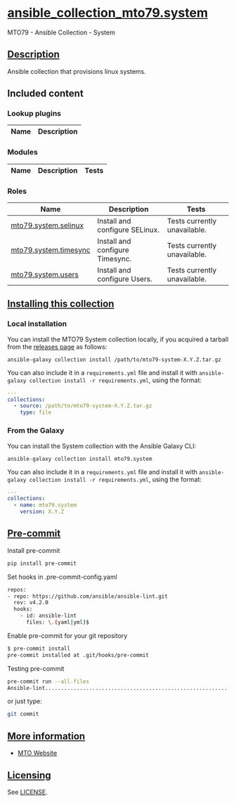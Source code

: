 # [ansible_collection_mto79.system](#ansible_collection_mto79system)

MTO79 - Ansible Collection - System

## [Description](#description)

Ansible collection that provisions linux systems.

## Included content

<!--start collection content-->
### Lookup plugins

Name | Description
--- | ---

### Modules

Name | Description | Tests
--- | --- | ---

### Roles

Name | Description | Tests
--- | --- | ---
[mto79.system.selinux](https://github.com/mto79/ansible_collection_mto79.system/blob/main/roles/selinux/README.md)| Install and configure SELinux.| Tests currently unavailable.
[mto79.system.timesync](https://github.com/mto79/ansible_collection_mto79.system/blob/main/roles/timesync/README.md)| Install and configure Timesync.| Tests currently unavailable.
[mto79.system.users](https://github.com/mto79/ansible_collection_mto79.system/blob/main/roles/users/README.md)| Install and configure Users.| Tests currently unavailable.
<!--end collection content-->

## [Installing this collection](#installing-this-collection)

### Local installation

You can install the MTO79 System collection locally, if you acquired a tarball from the [releases page](https://github.com/mto79/ansible_collection_mto79.system/releases) as follows:

    ansible-galaxy collection install /path/to/mto79-system-X.Y.Z.tar.gz

You can also include it in a `requirements.yml` file and install it with
`ansible-galaxy collection install -r requirements.yml`, using the format:

```yaml
---
collections:
  - source: /path/to/mto79-system-X.Y.Z.tar.gz
    type: file
```

### From the Galaxy

You can install the System collection with the Ansible Galaxy CLI:

    ansible-galaxy collection install mto79.system

You can also include it in a `requirements.yml` file and install it with
`ansible-galaxy collection install -r requirements.yml`, using the format:

```yaml
---
collections:
  - name: mto79.system
    version: X.Y.Z
```

## [Pre-commit](#pre-commit)

Install pre-commit

```bash
pip install pre-commit
```

Set hooks in .pre-commit-config.yaml

```bash
repos:
- repo: https://github.com/ansible/ansible-lint.git
  rev: v4.2.0
  hooks:
    - id: ansible-lint
      files: \.(yaml|yml)$
```

Enable pre-commit for your git repository

```bash
$ pre-commit install
pre-commit installed at .git/hooks/pre-commit
```

Testing pre-commit

```bash
pre-commit run --all-files
Ansible-lint.............................................................Passed
```

or just type:

```bash
git commit
```

## [More information](#more-information)

* [MTO Website](https://mto.nu)

## [Licensing](#licensing)

See [LICENSE](LICENSE).
